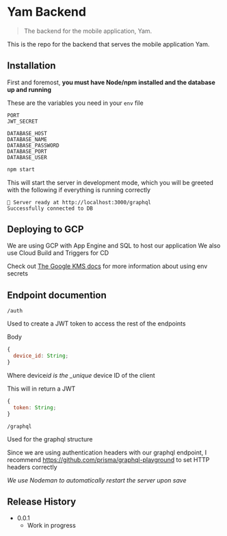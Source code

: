 # Yam Backend

> The backend for the mobile application, Yam.

<!--
[![NPM Version][npm-image]][npm-url]
[![Build Status][travis-image]][travis-url]
[![Downloads Stats][npm-downloads]][npm-url]
-->

This is the repo for the backend that serves the mobile application Yam.

<!--
![](header.png)
-->

## Installation

First and foremost, **you must have Node/npm installed and the database up and running**

These are the variables you need in your `env` file

```env
PORT
JWT_SECRET

DATABASE_HOST
DATABASE_NAME
DATABASE_PASSWORD
DATABASE_PORT
DATABASE_USER
```

```sh
npm start
```

This will start the server in development mode, which you will be greeted with the following if everything is running correctly

```
🚀 Server ready at http://localhost:3000/graphql
Successfully connected to DB
```

## Deploying to GCP

We are using GCP with App Engine and SQL to host our application
We also use Cloud Build and Triggers for CD

Check out [The Google KMS docs](https://cloud.google.com/cloud-build/docs/securing-builds/use-encrypted-secrets-credentials) for more information about using env secrets

## Endpoint documention

```
/auth
```

Used to create a JWT token to access the rest of the endpoints

Body

```js
{
  device_id: String;
}
```

Where device*id is the \_unique* device ID of the client

This will in return a JWT

```js
{
  token: String;
}
```

```
/graphql
```

Used for the graphql structure

Since we are using authentication headers with our graphql endpoint, I recommend https://github.com/prisma/graphql-playground to set HTTP headers correctly

_We use Nodeman to automatically restart the server upon save_

## Release History

- 0.0.1
  - Work in progress

<!--
## Contributing

1. Fork it (<https://github.com/yourname/yourproject/fork>)
2. Create your feature branch (`git checkout -b feature/fooBar`)
3. Commit your changes (`git commit -am 'Add some fooBar'`)
4. Push to the branch (`git push origin feature/fooBar`)
5. Create a new Pull Request
-->

<!-- Markdown link & img dfn's -->

[npm-image]: https://img.shields.io/npm/v/datadog-metrics.svg?style=flat-square
[npm-url]: https://npmjs.org/package/datadog-metrics
[npm-downloads]: https://img.shields.io/npm/dm/datadog-metrics.svg?style=flat-square
[travis-image]: https://img.shields.io/travis/dbader/node-datadog-metrics/master.svg?style=flat-square
[travis-url]: https://travis-ci.org/dbader/node-datadog-metrics
[wiki]: https://github.com/yourname/yourproject/wiki
